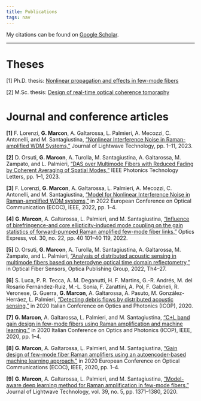 ```yaml
---
title: Publications
tags: nav
---
```


My citations can be found on [Google Scholar](https://scholar.google.it/citations?user=SlXFdE4AAAAJ&hl=en).

---

# Theses

[1] Ph.D. thesis: [Nonlinear propagation and effects in few-mode fibers](https://www.research.unipd.it/handle/11577/3444338)

[2] M.Sc. thesis: [Design of real-time optical coherence tomoraphy](https://github.com/geeanlooca/master-thesis/)



# Journal and conference articles

**[1]** F. Lorenzi, **G. Marcon**, A. Galtarossa, L. Palmieri, A. Mecozzi, C. Antonelli,
and M. Santagiustina, [“Nonlinear Interference Noise in Raman-amplified
WDM Systems,”](https://ieeexplore.ieee.org/document/10158009) Journal of Lightwave Technology, pp. 1–11, 2023.

**[2]** D. Orsuti, **G. Marcon**, A. Turolla, M. Santagiustina, A. Galtarossa, M.
Zampato, and L. Palmieri, [“DAS over Multimode Fibers with Reduced
Fading by Coherent Averaging of Spatial Modes,”](https://ieeexplore.ieee.org/document/10149476) IEEE Photonics Technology Letters, pp. 1–1, 2023.

**[3]** F. Lorenzi, **G. Marcon**, A. Galtarossa, L. Palmieri, A. Mecozzi, C. Antonelli, and M. Santagiustina, [“Model for Nonlinear Interference Noise in
Raman-amplified WDM systems,”](https://ieeexplore.ieee.org/document/9979292) in 2022 European Conference on Optical Communication (ECOC), IEEE, 2022, pp. 1–4.

**[4]** **G. Marcon**, A. Galtarossa, L. Palmieri, and M. Santagiustina, [“Influence of
birefringence-and core ellipticity-induced mode coupling on the gain statistics of forward-pumped Raman amplified few-mode fiber links,”](https://opg.optica.org/oe/fulltext.cfm?uri=oe-30-22-40101&id=509944) Optics Express, vol. 30, no. 22, pp. 40 101–40 119, 2022.

**[5]** D. Orsuti, **G. Marcon**, A. Turolla, M. Santagiustina, A. Galtarossa, M.
Zampato, and L. Palmieri, [“Analysis of distributed acoustic sensing in multimode fibers based on heterodyne optical time domain reflectometry,”](https://opg.optica.org/abstract.cfm?uri=OFS-2022-Th4.27) in
Optical Fiber Sensors, Optica Publishing Group, 2022, Th4–27.

**[6]** S. Luca, P. R. Tecca, A. M. Deganutti, H. F. Martins, G.-R. Andrés, M. del
Rosario Fernández-Ruiz, M.-L. Sonia, F. Zarattini, A. Pol, F. Gabrieli, R. Veronese,
G. Guerra, **G. Marcon**, A. Galtarossa, A. Pasuto, M. González-Herráez, L. Palmieri, [“Detecting debris flows by distributed acoustic sensing,”](https://www.irpi.cnr.it/publication/detecting-debris-flows-by-distributed-acoustic-sensing/) in 2020 Italian
Conference on Optics and Photonics (ICOP), 2020.

**[7]** **G. Marcon**, A. Galtarossa, L. Palmieri, and M. Santagiustina, [“C+L band
gain design in few-mode fibers using Raman amplification and machine
learning,”](https://ieeexplore.ieee.org/document/9300321) in 2020 Italian Conference on Optics and Photonics (ICOP),
IEEE, 2020, pp. 1–4.

**[8]** **G. Marcon**, A. Galtarossa, L. Palmieri, and M. Santagiustina, [“Gain design
of few-mode fiber Raman amplifiers using an autoencoder-based machine
learning approach,”](https://ieeexplore.ieee.org/document/9333401) in 2020 European Conference on Optical Communications (ECOC), IEEE, 2020, pp. 1–4.

**[9]** **G. Marcon**, A. Galtarossa, L. Palmieri, and M. Santagiustina, [“Model-aware deep learning method for Raman amplification in few-mode fibers,”](https://ieeexplore.ieee.org/document/9244561)
Journal of Lightwave Technology, vol. 39, no. 5, pp. 1371–1380, 2020.
